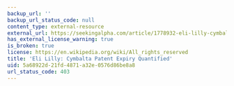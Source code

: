 ```yaml
---
backup_url: ''
backup_url_status_code: null
content_type: external-resource
external_url: https://seekingalpha.com/article/1778932-eli-lilly-cymbalta-patent-expiry-quantified
has_external_license_warning: true
is_broken: true
license: https://en.wikipedia.org/wiki/All_rights_reserved
title: 'Eli Lilly: Cymbalta Patent Expiry Quantified'
uid: 5a68922d-21fd-4871-a32e-0576d86be8a8
url_status_code: 403
---
```

